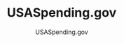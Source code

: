 ---
layout: resources-landing
title: "USASpending.gov"
subtitle: "USASpending.gov"
filters: federal-financial-assistance uniform-guidance:-2-cfr-200 website federal-agency
external_link: https://www.usaspending.gov/
---